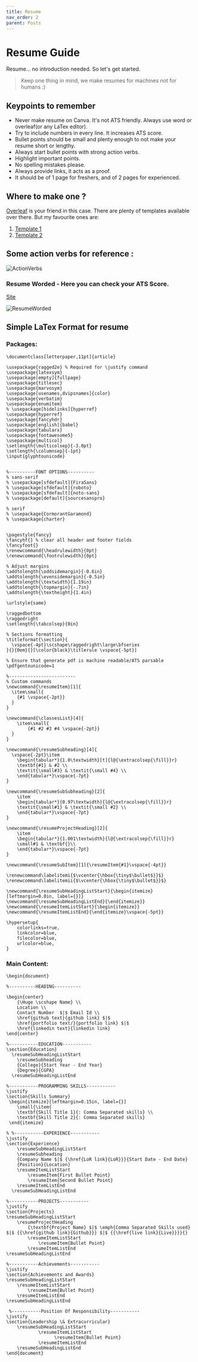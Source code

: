 ```yaml
---
title: Resume
nav_order: 2
parent: Posts
---
```


# Resume Guide

Resume... no introduction needed. So let's get started.

> Keep one thing in mind, we make resumes for machines not for humans :)

## Keypoints to remember
- Never make resume on Canva. It's not ATS friendly. Always use word or overleaf(or any LaTex editor).
- Try to include numbers in every line. It increases ATS score.
- Bullet points should be small and plenty enough to not make your resume short or lengthy.
- Always start bullet points with strong action verbs.
- Highlight important points. 
- No spelling mistakes please.
- Always provide links, it acts as a proof.
- It should be of 1 page for freshers, and of 2 pages for experienced. 

## Where to make one ?
[Overleaf](https://www.overleaf.com/) is your friend in this case. There are plenty of templates available over there. But my favourite ones are: 
1. [Template 1](https://www.overleaf.com/latex/templates/jakes-resume/syzfjbzwjncs)
2. [Template 2](https://drive.google.com/file/d/1oabOopXNdkq-pqXLiByFckQHNvtk7Wxy/view)


## Some action verbs for reference :
![ActionVerbs](https://cdn-images.livecareer.co.uk/pages/action_words_for_cv_livecareer_uk_image.jpg)


### Resume Worded - Here you can check your ATS Score.
[Site](https://resumeworded.com/)

![ResumeWorded](https://resumeworded.com/assets/images/updated-homepage-sketch.png)


## Simple LaTex Format for resume

### Packages: 

```
\documentclass[letterpaper,11pt]{article}

\usepackage{ragged2e} % Required for \justify command
\usepackage{latexsym}
\usepackage[empty]{fullpage}
\usepackage{titlesec}
\usepackage{marvosym}
\usepackage[usenames,dvipsnames]{color}
\usepackage{verbatim}
\usepackage{enumitem}
% \usepackage[hidelinks]{hyperref}
\usepackage{hyperref}
\usepackage{fancyhdr}
\usepackage[english]{babel}
\usepackage{tabularx}
\usepackage{fontawesome5}
\usepackage{multicol}
\setlength{\multicolsep}{-3.0pt}
\setlength{\columnsep}{-1pt}
\input{glyphtounicode}


%----------FONT OPTIONS----------
% sans-serif
% \usepackage[sfdefault]{FiraSans}
% \usepackage[sfdefault]{roboto}
% \usepackage[sfdefault]{noto-sans}
% \usepackage[default]{sourcesanspro}

% serif
% \usepackage{CormorantGaramond}
% \usepackage{charter}


\pagestyle{fancy}
\fancyhf{} % clear all header and footer fields
\fancyfoot{}
\renewcommand{\headrulewidth}{0pt}
\renewcommand{\footrulewidth}{0pt}

% Adjust margins
\addtolength{\oddsidemargin}{-0.6in}
\addtolength{\evensidemargin}{-0.5in}
\addtolength{\textwidth}{1.19in}
\addtolength{\topmargin}{-.7in}
\addtolength{\textheight}{1.4in}

\urlstyle{same}

\raggedbottom
\raggedright
\setlength{\tabcolsep}{0in}

% Sections formatting
\titleformat{\section}{
  \vspace{-4pt}\scshape\raggedright\large\bfseries
}{}{0em}{}[\color{black}\titlerule \vspace{-5pt}]

% Ensure that generate pdf is machine readable/ATS parsable
\pdfgentounicode=1

%-------------------------
% Custom commands
\newcommand{\resumeItem}[1]{
  \item\small{
	{#1 \vspace{-2pt}}
  }
}

\newcommand{\classesList}[4]{
	\item\small{
    	{#1 #2 #3 #4 \vspace{-2pt}}
  }
}

\newcommand{\resumeSubheading}[4]{
  \vspace{-2pt}\item
	\begin{tabular*}{1.0\textwidth}[t]{l@{\extracolsep{\fill}}r}
  	\textbf{#1} & #2 \\
  	\textit{\small#3} & \textit{\small #4} \\
	\end{tabular*}\vspace{-7pt}
}

\newcommand{\resumeSubSubheading}[2]{
	\item
	\begin{tabular*}{0.97\textwidth}{l@{\extracolsep{\fill}}r}
  	\textit{\small#1} & \textit{\small #2} \\
	\end{tabular*}\vspace{-7pt}
}

\newcommand{\resumeProjectHeading}[2]{
	\item
	\begin{tabular*}{1.001\textwidth}{l@{\extracolsep{\fill}}r}
  	\small#1 & \textbf{}\\
	\end{tabular*}\vspace{-7pt}
}

\newcommand{\resumeSubItem}[1]{\resumeItem{#1}\vspace{-4pt}}

\renewcommand\labelitemi{$\vcenter{\hbox{\tiny$\bullet$}}$}
\renewcommand\labelitemii{$\vcenter{\hbox{\tiny$\bullet$}}$}

\newcommand{\resumeSubHeadingListStart}{\begin{itemize}[leftmargin=0.0in, label={}]}
\newcommand{\resumeSubHeadingListEnd}{\end{itemize}}
\newcommand{\resumeItemListStart}{\begin{itemize}}
\newcommand{\resumeItemListEnd}{\end{itemize}\vspace{-5pt}}

\hypersetup{
    colorlinks=true,
    linkcolor=blue,
    filecolor=blue,      
    urlcolor=blue,
}
```

### Main Content: 

```
\begin{document}

%----------HEADING----------

\begin{center}
    {\Huge \scshape Name} \\
    Location \\
    Contact Number  $|$ Email Id \\
    \href{github text}{github link} $|$
    \href{portfolio text/}{portfolio link} $|$
    \href{linkedin text}{linkedin link}
\end{center}

%-----------EDUCATION-----------
\section{Education}
  \resumeSubHeadingListStart
	\resumeSubheading
  	{College}{Start Year - End Year}
  	{Degree}{CGPA}
  \resumeSubHeadingListEnd

%-----------PROGRAMMING SKILLS-----------
\justify
\section{Skills Summary}
 \begin{itemize}[leftmargin=0.15in, label={}]
	\small{\item{
 	\textbf{Skill Title 1}{: Comma Separated skills} \\
 	\textbf{Skill Title 2}{: Comma Separated skills}
 \end{itemize}

% %-----------EXPERIENCE-----------
\justify
\section{Experience}
    \resumeSubHeadingListStart
	\resumeSubheading
  	{Company Name $|$ {\href{LoR link}{LoR}}}{Start Date - End Date}
  	{Position}{Location}
  	\resumeItemListStart
    	\resumeItem{First Bullet Point}
    	\resumeItem{Second Bullet Point}
	\resumeItemListEnd
  \resumeSubHeadingListEnd

%-----------PROJECTS-----------
\justify
\section{Projects}
\resumeSubHeadingListStart
    \resumeProjectHeading
        {\textbf{Project Name} $|$ \emph{Comma Separated Skills used}  $|$ {{\href{github link}{Github}}} $|$ {{\href{live link}{Live}}}}{}
        \resumeItemListStart
            \resumeItem{Bullet Point}
        \resumeItemListEnd
\resumeSubHeadingListEnd

%-----------Achievements-----------
\justify
\section{Achievements and Awards}
\resumeSubHeadingListStart
    \resumeItemListStart
        \resumeItem{Bullet Point}
    \resumeItemListEnd
\resumeSubHeadingListEnd
 
 %-----------Position Of Responsibility-----------
\justify
\section{Leadership \& Extracurricular}
    \resumeSubHeadingListStart
            \resumeItemListStart
                  \resumeItem{Bullet Point}
            \resumeItemListEnd
    \resumeSubHeadingListEnd
\end{document}

```